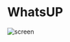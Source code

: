 # WhatsUP

![screen](https://user-images.githubusercontent.com/63613014/198851523-8c71ff64-29cd-4d9c-8561-5326ad95d46c.png)
